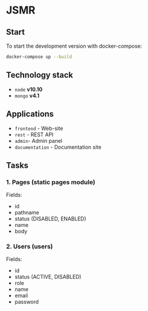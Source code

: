 # JSMR

## Start

To start the development version with docker-compose:

```bash
docker-compose up --build
```

## Technology stack

* `node` **v10.10**
* `mongo` **v4.1**


## Applications

* `frontend` - Web-site
* `rest` - REST API
* `admin`- Admin panel
* `documentation` - Documentation site


## Tasks

### 1. Pages (static pages module)

Fields:

* id
* pathname
* status (DISABLED, ENABLED)
* name
* body

### 2. Users (users)

Fields:

* id
* status (ACTIVE, DISABLED)
* role
* name
* email
* password
